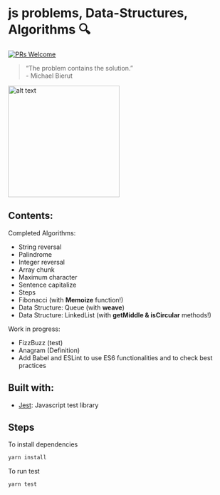 # js problems, Data-Structures, Algorithms :mag:

[![PRs Welcome](https://img.shields.io/badge/PRs-welcome-brightgreen.svg?style=flat-square)](http://makeapullrequest.com)

> “The problem contains the solution.” <br /> - Michael Bierut

<img src="https://octodex.github.com/images/labtocat.png" alt="alt text" width="250">

## Contents:

Completed Algorithms:

- String reversal
- Palindrome
- Integer reversal
- Array chunk
- Maximum character
- Sentence capitalize
- Steps
- Fibonacci (with **Memoize** function!)
- Data Structure: Queue (with **weave**)
- Data Structure: LinkedList (with **getMiddle & isCircular** methods!)

Work in progress:

- FizzBuzz (test)
- Anagram (Definition)
- Add Babel and ESLint to use ES6 functionalities and to check best practices

## Built with:

- [Jest](https://jestjs.io/): Javascript test library

## Steps

To install dependencies

```bash
yarn install
```

To run test

```bash
yarn test
```
